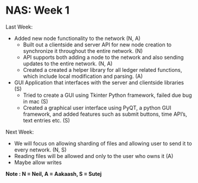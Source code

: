 # NAS: Week 1

Last Week:
* Added new node functionality to the network (N, A)
    * Built out a clientside and server API for new node creation to synchronize it throughout the entire network. (N)
    * API supports both adding a node to the network and also sending updates to the entire network. (N, A)
    * Created a created a helper library for all ledger related functions, which include local modification and parsing. (A)
* GUI Application that interfaces with the server and clientside libraries (S)
	* Tried to create a GUI using Tkinter Python framework, failed due bug in mac (S)
	*  Created a graphical user interface using PyQT, a python GUI framework, and added features such as submit buttons, time API’s, text entries etc. (S)

Next Week:
* We will focus on allowing sharding of files and allowing user to send it to every network. (N, S)
* Reading files will be allowed and only to the user who owns it (A)
* Maybe allow writes

**Note : N = Neil, A = Aakaash, S = Sutej**